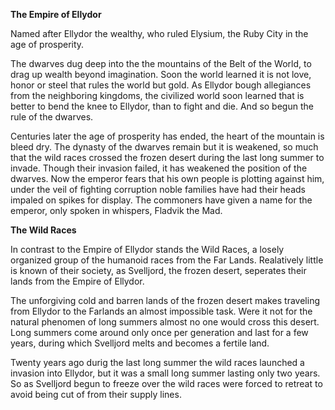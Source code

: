 __**The Empire of Ellydor**__

Named after Ellydor the wealthy, who ruled Elysium, the Ruby City in the age of prosperity.

The dwarves dug deep into the the mountains of the Belt of the World, to drag up wealth beyond imagination. Soon the world learned it is not love, honor or steel that rules the world but gold. As Ellydor bough allegiances from the neighboring kingdoms, the civilized world soon learned that is better to bend the knee to Ellydor, than to fight and die. And so begun the rule of the dwarves.

Centuries later the age of prosperity has ended, the heart of the mountain is bleed dry. The dynasty of the dwarves remain but it is weakened, so much that the wild races crossed the frozen desert during the last long summer to invade. Though their invasion failed, it has weakened the position of the dwarves. Now the emperor fears that his own people is plotting against him, under the veil of fighting corruption noble families have had their heads impaled on spikes for display. The commoners have given a name for the emperor, only spoken in whispers, Fladvik the Mad.

__**The Wild Races**__

In contrast to the Empire of Ellydor stands the Wild Races, a losely organized group of the humanoid races from the Far Lands. Realatively little is known of their society, as Svelljord, the frozen desert, seperates their lands from the Empire of Ellydor.

The unforgiving cold and barren lands of the frozen desert makes traveling from Ellydor to the Farlands an almost impossible task. Were it not for the natural phenomen of long summers almost no one would cross this desert. Long summers come around only once per generation and last for a few years, during which Svelljord melts and becomes a fertile land.

Twenty years ago durig the last long summer the wild races launched a invasion into Ellydor, but it was a small long summer lasting only two years. So as Svelljord begun to freeze over the wild races were forced to retreat to avoid being cut of from their supply lines.